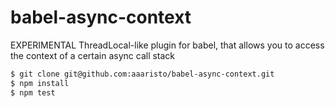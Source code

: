 # babel-async-context
EXPERIMENTAL ThreadLocal-like plugin for babel, that allows you to access the context of a certain async call stack

```bash
$ git clone git@github.com:aaaristo/babel-async-context.git
$ npm install
$ npm test
```

